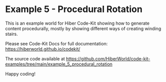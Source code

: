 # Example 5 - Procedural Rotation

This is an example world for Hiber Code-Kit showing how to generate content procedurally, mostly by showing different ways of creating winding stairs.

Please see Code-Kit Docs for full documentation:
https://hiberworld.github.io/codekit/

The source code available at
https://github.com/HiberWorld/code-kit-examples/tree/main/example_5_procedural_rotation

Happy coding!
